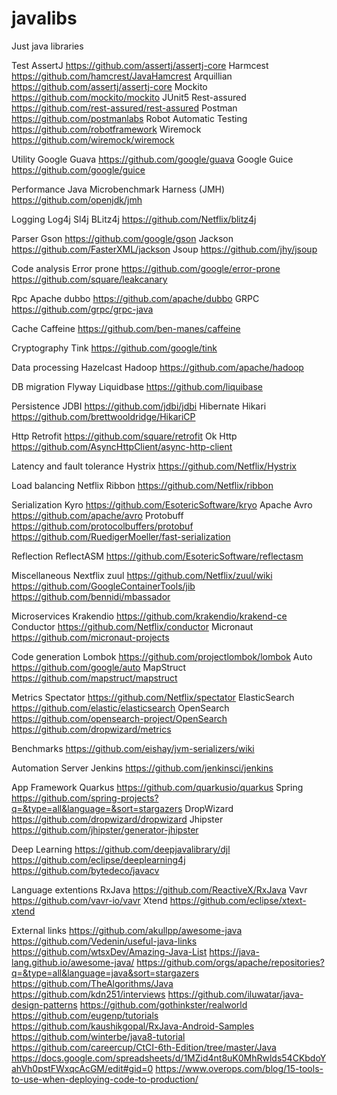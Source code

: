 # javalibs
Just java libraries


Test
AssertJ https://github.com/assertj/assertj-core
Harmcest https://github.com/hamcrest/JavaHamcrest
Arquillian https://github.com/assertj/assertj-core
Mockito https://github.com/mockito/mockito
JUnit5 
Rest-assured https://github.com/rest-assured/rest-assured
Postman https://github.com/postmanlabs
Robot Automatic Testing https://github.com/robotframework
Wiremock https://github.com/wiremock/wiremock

Utility
Google Guava https://github.com/google/guava
Google Guice https://github.com/google/guice


Performance
Java Microbenchmark Harness (JMH) https://github.com/openjdk/jmh

Logging
Log4j
Sl4j
BLitz4j https://github.com/Netflix/blitz4j

Parser
Gson https://github.com/google/gson
Jackson https://github.com/FasterXML/jackson
Jsoup https://github.com/jhy/jsoup

Code analysis
Error prone https://github.com/google/error-prone
https://github.com/square/leakcanary

Rpc
Apache dubbo https://github.com/apache/dubbo
GRPC https://github.com/grpc/grpc-java

Cache
Caffeine https://github.com/ben-manes/caffeine

Cryptography
Tink https://github.com/google/tink

Data processing
Hazelcast
Hadoop https://github.com/apache/hadoop

DB migration
Flyway
Liquidbase https://github.com/liquibase

Persistence
JDBI https://github.com/jdbi/jdbi
Hibernate 
Hikari https://github.com/brettwooldridge/HikariCP

Http
Retrofit https://github.com/square/retrofit
Ok Http
https://github.com/AsyncHttpClient/async-http-client

Latency and fault tolerance
Hystrix https://github.com/Netflix/Hystrix

Load balancing
Netflix Ribbon https://github.com/Netflix/ribbon

Serialization
Kyro https://github.com/EsotericSoftware/kryo
Apache Avro https://github.com/apache/avro
Protobuff https://github.com/protocolbuffers/protobuf
https://github.com/RuedigerMoeller/fast-serialization

Reflection
ReflectASM https://github.com/EsotericSoftware/reflectasm

Miscellaneous
Nextflix zuul https://github.com/Netflix/zuul/wiki
https://github.com/GoogleContainerTools/jib
https://github.com/bennidi/mbassador

Microservices
Krakendio https://github.com/krakendio/krakend-ce
Conductor https://github.com/Netflix/conductor
Micronaut https://github.com/micronaut-projects

Code generation
Lombok https://github.com/projectlombok/lombok
Auto https://github.com/google/auto
MapStruct https://github.com/mapstruct/mapstruct

Metrics
Spectator https://github.com/Netflix/spectator
ElasticSearch https://github.com/elastic/elasticsearch
OpenSearch https://github.com/opensearch-project/OpenSearch
https://github.com/dropwizard/metrics

Benchmarks
https://github.com/eishay/jvm-serializers/wiki

Automation Server
Jenkins https://github.com/jenkinsci/jenkins

App Framework
Quarkus https://github.com/quarkusio/quarkus
Spring https://github.com/spring-projects?q=&type=all&language=&sort=stargazers
DropWizard https://github.com/dropwizard/dropwizard
Jhipster https://github.com/jhipster/generator-jhipster

Deep Learning
https://github.com/deepjavalibrary/djl
https://github.com/eclipse/deeplearning4j
https://github.com/bytedeco/javacv

Language extentions
RxJava https://github.com/ReactiveX/RxJava
Vavr https://github.com/vavr-io/vavr
Xtend https://github.com/eclipse/xtext-xtend

External links
https://github.com/akullpp/awesome-java
https://github.com/Vedenin/useful-java-links
https://github.com/wtsxDev/Amazing-Java-List
https://java-lang.github.io/awesome-java/
https://github.com/orgs/apache/repositories?q=&type=all&language=java&sort=stargazers
https://github.com/TheAlgorithms/Java
https://github.com/kdn251/interviews
https://github.com/iluwatar/java-design-patterns
https://github.com/gothinkster/realworld
https://github.com/eugenp/tutorials
https://github.com/kaushikgopal/RxJava-Android-Samples
https://github.com/winterbe/java8-tutorial
https://github.com/careercup/CtCI-6th-Edition/tree/master/Java
https://docs.google.com/spreadsheets/d/1MZid4nt8uK0MhRwlds54CKbdoYahVh0pstFWxqcAcGM/edit#gid=0
https://www.overops.com/blog/15-tools-to-use-when-deploying-code-to-production/

